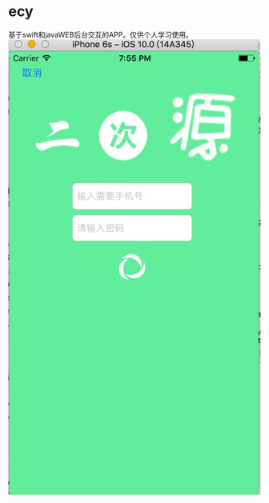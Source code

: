 # ecy
基于swift和javaWEB后台交互的APP。仅供个人学习使用。
![image](https://github.com/900emperor/ecy/blob/master/images/登录页面.jpg)
